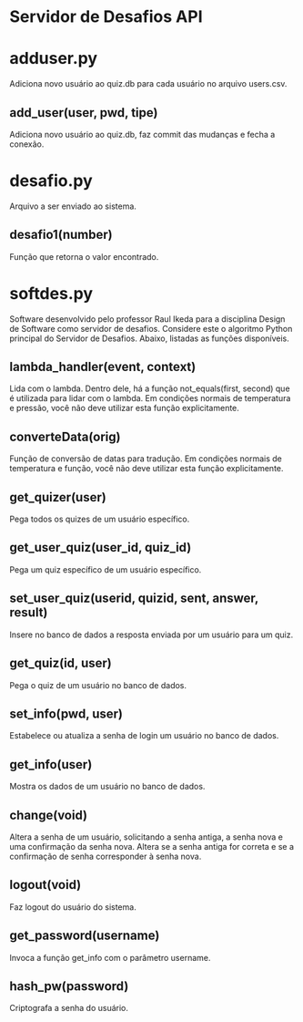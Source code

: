 # Servidor de Desafios API

# adduser.py
Adiciona novo usuário ao quiz.db para cada usuário no arquivo users.csv.

## add_user(user, pwd, tipe)
Adiciona novo usuário ao quiz.db, faz commit das mudanças e fecha a conexão.

# desafio.py
Arquivo a ser enviado ao sistema.

## desafio1(number)
Função que retorna o valor encontrado.

# softdes.py
Software desenvolvido pelo professor Raul Ikeda para a disciplina Design de Software como servidor de desafios. Considere este o algoritmo Python principal do Servidor de Desafios. Abaixo, listadas as funções disponíveis.

## lambda_handler(event, context)
Lida com o lambda. Dentro dele, há a função not_equals(first, second) que é utilizada para lidar com o lambda. Em condições normais de temperatura e pressão, você não deve utilizar esta função explicitamente.

## converteData(orig)
Função de conversão de datas para tradução. Em condições normais de temperatura e função, você não deve utilizar esta função explicitamente.

## get_quizer(user)
Pega todos os quizes de um usuário específico.

## get_user_quiz(user_id, quiz_id)
Pega um quiz específico de um usuário específico.

## set_user_quiz(userid, quizid, sent, answer, result)
Insere no banco de dados a resposta enviada por um usuário para um quiz. 

## get_quiz(id, user)
Pega o quiz de um usuário no banco de dados.

## set_info(pwd, user)
Estabelece ou atualiza a senha de login um usuário no banco de dados.

## get_info(user)
Mostra os dados de um usuário no banco de dados.

## change(void)
Altera a senha de um usuário, solicitando a senha antiga, a senha nova e uma confirmação da senha nova. Altera se a senha antiga for correta e se a confirmação de senha corresponder à senha nova.

## logout(void)
Faz logout do usuário do sistema.

## get_password(username)
Invoca a função get_info com o parâmetro username.

## hash_pw(password)
Criptografa a senha do usuário.

